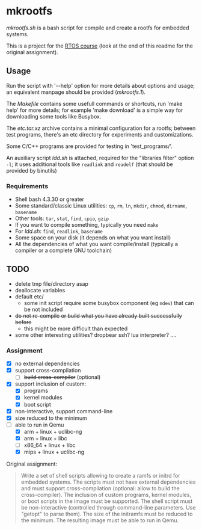 # mkrootfs
*mkrootfs.sh* is a bash script for compile and create a rootfs for embedded systems.

This is a project for the [RTOS course](http://disi.unitn.it/~abeni/RTOS/) (look at the end of this readme for the original assignment).

## Usage
Run the script with '--help' option for more details about options and usage; an equivalent manpage should be provided (*mkrootfs.1*).

The *Makefile* contains some usefull commands or shortcuts, run 'make help' for more details; for example 'make download' is a simple way for downloading some tools like Busybox.

The *etc.tar.xz* archive contains a minimal configuration for a rootfs; between test programs, there's an etc directory for experiments and customizations.

Some C/C++ programs are provided for testing in 'test_programs/'.

An auxiliary script *ldd.sh* is attached, required for the "libraries filter" option `-l`; it uses additional tools like `readlink` and `readelf` (that should be provided by binutils)

### Requirements
* Shell bash 4.3.30 or greater
* Some standard/classic Linux utilities: `cp`, `rm`, `ln`, `mkdir`, `chmod`, `dirname`, `basename`
* Other tools: `tar`, `stat`, `find`, `cpio`, `gzip`
* If you want to compile something, typically you need `make`
* For *ldd.sh*: `find`, `readlink`, `basename`
* Some space on your disk (it depends on what you want install)
* All the dependencies of what you want compile/install (typically a compiler or a complete GNU toolchain)

## TODO
* delete tmp file/directory asap
* deallocate variables
* default etc/
  * some init script require some busybox component (eg `mdev`) that can be not included
* ~~do not re-compile or build what you have already built successfully before~~
  * this might be more difficult than expected
* some other interesting utilities? dropbear ssh? lua interpreter? ....

### Assignment
* [x] no external dependencies
* [x] support cross-compilation
  * [ ] ~~build cross-compiler~~ (optional)
* [x] support inclusion of custom:
  * [x] programs
  * [x] kernel modules
  * [x] boot script
* [x] non-interactive, support command-line
* [x] size reduced to the minimum
* [ ] able to run in Qemu
  * [x] arm + linux + uclibc-ng
  * [x] arm + linux + libc
  * [ ] x86_64 + linux + libc
  * [x] mips + linux + uclibc-ng

Original assignment:
> Write a set of shell scripts allowing to create a ramfs or initrd for embedded systems. The scripts must not have external dependencies and must support cross-compilation (optional: allow to build the cross-compiler). The inclusion of custom programs, kernel modules, or boot scripts in the image must be supported. The shell script must be non-interactive (controlled through command-line parameters. Use "getopt" to parse them). The size of the initramfs must be reduced to the minimum. The resulting image must be able to run in Qemu.

